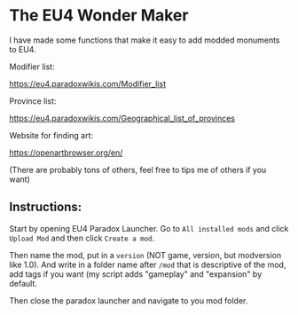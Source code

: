 # The EU4 Wonder Maker

I have made some functions that make it easy to add modded monuments to EU4.

Modifier list:

https://eu4.paradoxwikis.com/Modifier_list

Province list:

https://eu4.paradoxwikis.com/Geographical_list_of_provinces

Website for finding art:

https://openartbrowser.org/en/

(There are probably tons of others, feel free to tips me of others if you want)

## Instructions:

Start by opening EU4 Paradox Launcher. Go to `All installed mods` and click `Upload Mod` and then click `Create a mod`.

Then name the mod, put in a `version` (NOT game, version, but modversion like 1.0). And write in a folder name after `/mod` that is descriptive of the mod, add tags if you want (my script adds "gameplay" and "expansion" by default.

Then close the paradox launcher and navigate to you mod folder.
